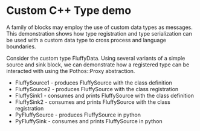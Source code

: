 # Custom C++ Type demo

A family of blocks may employ the use of custom data types as messages.
This demonstration shows how type registration and type serialization
can be used with a custom data type to cross process and language boundaries.

Consider the custom type FluffyData. Using several variants of a simple
source and sink block, we can demonstrate how a registered type
can be interacted with using the Pothos::Proxy abstraction.

* FluffySource1 - produces FluffySource with the class definition
* FluffySource2 - produces FluffySource with the class registration
* FluffySink1 - consumes and prints FluffySource with the class definition
* FluffySink2 - consumes and prints FluffySource with the class registration
* PyFluffySource - produces FluffySource in python
* PyFluffySink - consumes and prints FluffySource in python
